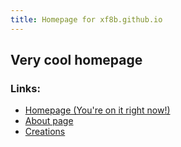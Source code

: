 ```yaml
---
title: Homepage for xf8b.github.io  
---
```

## Very cool homepage
### Links:
* [Homepage \(You're on it right now!\)](https://xf8b.github.io)  
* [About page](https://xf8b.github.io/about/)  
* [Creations](https://xf8b.github.io/creations/)  
